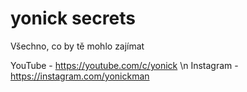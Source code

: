 # yonick secrets
 Všechno, co by tě mohlo zajímat

YouTube - https://youtube.com/c/yonick \n
Instagram - https://instagram.com/yonickman
